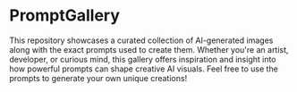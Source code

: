 # PromptGallery
This repository showcases a curated collection of AI-generated images along with the exact prompts used to create them. Whether you're an artist, developer, or curious mind, this gallery offers inspiration and insight into how powerful prompts can shape creative AI visuals. Feel free to use the prompts to generate your own unique creations!

